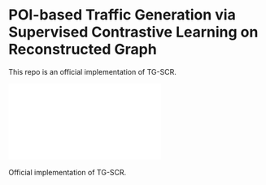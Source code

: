 
# POI-based Traffic Generation via Supervised Contrastive Learning on Reconstructed Graph

This repo is an official implementation of TG-SCR.

![figure](./assets/dasfaa2024-posterv1.pdf "TGSCR")

Official implementation of TG-SCR.

